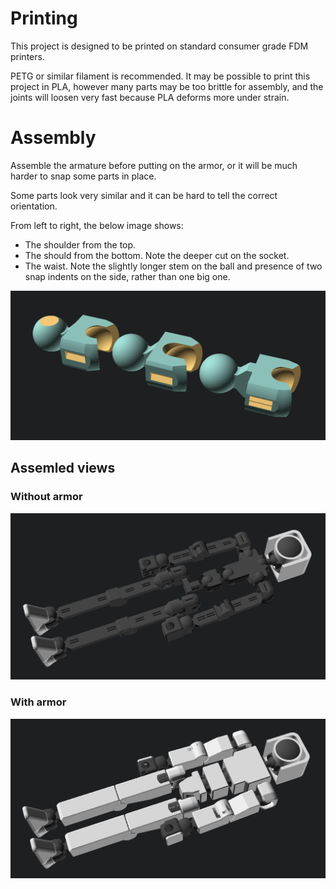 # Printing

This project is designed to be printed on standard consumer grade FDM printers. 

PETG or similar filament is recommended. It may be possible to print this project in PLA, however many parts may be too brittle for assembly, and the joints will loosen very fast because PLA deforms more under strain.

# Assembly

Assemble the armature before putting on the armor, or it will be much harder to snap some parts in place.

Some parts look very similar and it can be hard to tell the correct orientation. 

From left to right, the below image shows:
* The shoulder from the top.
* The should from the bottom. Note the deeper cut on the socket.
* The waist. Note the slightly longer stem on the ball and presence of two snap indents on the side, rather than one big one.

![](images/shoulder_and_waist.png?raw=true "Should and waist sockets")

## Assemled views

### Without armor
![](images/assembled_no_armor.png?raw=true "Assembled view without armor")

### With armor
![](images/assembled_armor.png?raw=true "Assembled view with armor")